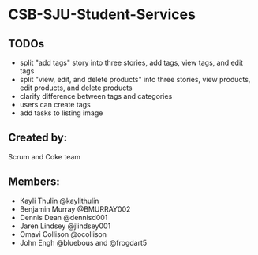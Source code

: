 # CSB-SJU-Student-Services
## TODOs
- split "add tags" story into three stories, add tags, view tags, and edit tags
- split "view, edit, and delete products" into three stories, view products, edit products, and delete products
- clarify difference between tags and categories
- users can create tags
- add tasks to listing image

## Created by:
Scrum and Coke team
## Members:
- Kayli Thulin @kaylithulin
- Benjamin Murray @BMURRAY002
- Dennis Dean @dennisd001 
- Jaren Lindsey @jlindsey001
- Omavi Collison @ocollison
- John Engh @bluebous and @frogdart5
